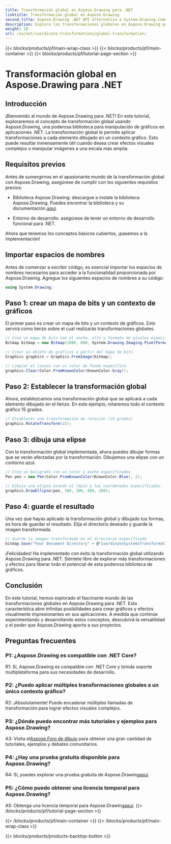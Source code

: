 ```yaml
---
title: Transformación global en Aspose.Drawing para .NET
linktitle: Transformación global en Aspose.Drawing
second_title: Aspose.Drawing .NET API alternativa a System.Drawing.Common
description: Explore las transformaciones globales en Aspose.Drawing para .NET y cree gráficos impresionantes con facilidad. Siga nuestra guía paso a paso para disfrutar de una experiencia perfecta.
weight: 10
url: /es/net/coordinate-transformations/global-transformation/
---
```


{{< blocks/products/pf/main-wrap-class >}}
{{< blocks/products/pf/main-container >}}
{{< blocks/products/pf/tutorial-page-section >}}

# Transformación global en Aspose.Drawing para .NET

## Introducción

¡Bienvenido al mundo de Aspose.Drawing para .NET! En este tutorial, exploraremos el concepto de transformación global usando Aspose.Drawing, una poderosa biblioteca para manipulación de gráficos en aplicaciones .NET. La transformación global le permite aplicar transformaciones a cada elemento dibujado en un contexto gráfico. Esto puede resultar inmensamente útil cuando desea crear efectos visuales complejos o manipular imágenes a una escala más amplia.

## Requisitos previos

Antes de sumergirnos en el apasionante mundo de la transformación global con Aspose.Drawing, asegúrese de cumplir con los siguientes requisitos previos:

-  Biblioteca Aspose.Drawing: descargue e instale la biblioteca Aspose.Drawing. Puedes encontrar la biblioteca y su documentación.[aquí](https://reference.aspose.com/drawing/net/).

- Entorno de desarrollo: asegúrese de tener un entorno de desarrollo funcional para .NET.

Ahora que tenemos los conceptos básicos cubiertos, ¡pasemos a la implementación!

## Importar espacios de nombres

Antes de comenzar a escribir código, es esencial importar los espacios de nombres necesarios para acceder a la funcionalidad proporcionada por Aspose.Drawing. Agregue los siguientes espacios de nombres a su código:

```csharp
using System.Drawing;
```

## Paso 1: crear un mapa de bits y un contexto de gráficos

El primer paso es crear un mapa de bits y un contexto de gráficos. Esto servirá como lienzo sobre el cual realizarás transformaciones globales.

```csharp
// Cree un mapa de bits con el ancho, alto y formato de píxeles especificados
Bitmap bitmap = new Bitmap(1000, 800, System.Drawing.Imaging.PixelFormat.Format32bppPArgb);

// Crear un objeto de gráficos a partir del mapa de bits
Graphics graphics = Graphics.FromImage(bitmap);

// Limpiar el lienzo con un color de fondo específico
graphics.Clear(Color.FromKnownColor(KnownColor.Gray));
```

## Paso 2: Establecer la transformación global

Ahora, establezcamos una transformación global que se aplicará a cada elemento dibujado en el lienzo. En este ejemplo, rotaremos todo el contexto gráfico 15 grados.

```csharp
// Establecer una transformación de rotación (15 grados)
graphics.RotateTransform(15);
```

## Paso 3: dibuja una elipse

Con la transformación global implementada, ahora puedes dibujar formas que se verán afectadas por la transformación. Dibujemos una elipse con un contorno azul.

```csharp
// Crea un bolígrafo con un color y ancho especificados
Pen pen = new Pen(Color.FromKnownColor(KnownColor.Blue), 2);

// Dibuja una elipse usando el lápiz y las coordenadas especificadas.
graphics.DrawEllipse(pen, 300, 300, 400, 200);
```

## Paso 4: guarde el resultado

Una vez que hayas aplicado la transformación global y dibujado tus formas, es hora de guardar el resultado. Elija el directorio deseado y guarde la imagen transformada.

```csharp
// Guarde la imagen transformada en el directorio especificado
bitmap.Save("Your Document Directory" + @"CoordinateSystemsTransformations\GlobalTransformation_out.png");
```

¡Felicidades! Ha implementado con éxito la transformación global utilizando Aspose.Drawing para .NET. Siéntete libre de explorar más transformaciones y efectos para liberar todo el potencial de esta poderosa biblioteca de gráficos.

## Conclusión

En este tutorial, hemos explorado el fascinante mundo de las transformaciones globales en Aspose.Drawing para .NET. Esta característica abre infinitas posibilidades para crear gráficos y efectos visualmente impresionantes en sus aplicaciones. A medida que continúe experimentando y desarrollando estos conceptos, descubrirá la versatilidad y el poder que Aspose.Drawing aporta a sus proyectos.

## Preguntas frecuentes

### P1: ¿Aspose.Drawing es compatible con .NET Core?

R1: Sí, Aspose.Drawing es compatible con .NET Core y brinda soporte multiplataforma para sus necesidades de desarrollo.

### P2: ¿Puedo aplicar múltiples transformaciones globales a un único contexto gráfico?

R2: ¡Absolutamente! Puede encadenar múltiples llamadas de transformación para lograr efectos visuales complejos.

### P3: ¿Dónde puedo encontrar más tutoriales y ejemplos para Aspose.Drawing?

 A3: Visita el[Aspose.Foro de dibujo](https://forum.aspose.com/c/diagram/17) para obtener una gran cantidad de tutoriales, ejemplos y debates comunitarios.

### P4: ¿Hay una prueba gratuita disponible para Aspose.Drawing?

R4: Sí, puedes explorar una prueba gratuita de Aspose.Drawing[aquí](https://releases.aspose.com/).

### P5: ¿Cómo puedo obtener una licencia temporal para Aspose.Drawing?

 A5: Obtenga una licencia temporal para Aspose.Drawing[aquí](https://purchase.aspose.com/temporary-license/).
{{< /blocks/products/pf/tutorial-page-section >}}

{{< /blocks/products/pf/main-container >}}
{{< /blocks/products/pf/main-wrap-class >}}

{{< blocks/products/products-backtop-button >}}
